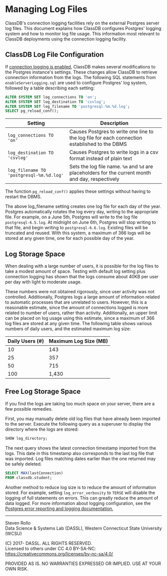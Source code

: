 # Managing Log Files
ClassDB's connection logging facilities rely on the external Postgres server log files. This document explains how ClassDB configures Postgres' logging system and how to monitor log file usage. This information most relevant to ClassDB deployments using the connection logging facility.  

## ClassDB Log File Configuration
If [connection logging is enabled](User-Logging), ClassDB makes several modifications to the Postgres instance's settings. These changes allow ClassDB to retrieve connection information from the logs. The following SQL statements from `enableServerLogging.sql` are used to configure Postgres' log system, followed by a table describing each setting:
```sql
ALTER SYSTEM SET log_connections TO 'on';
ALTER SYSTEM SET log_destination TO 'csvlog';
ALTER SYSTEM SET log_filename TO 'postgresql-%m.%d.log';
SELECT pg_reload_conf();
```

| Setting | Description |
| ------- | ----------- |
| `log_connections TO 'on'` | Causes Postgres to write one line to the log file for each connection established to the DBMS |
| `log_destination TO 'csvlog'` | Causes Postgres to write logs in a csv format instead of plain text |
| `log_filename TO 'postgresql-%m.%d.log'` | Sets the log file name.  `%m` and `%d` are placeholders for the current month and day, respectively |

The function `pg_reload_conf()` applies these settings without having to restart the DBMS.

The above log_filename setting creates one log file for each day of the year.  Postgres automatically rotates the log every day, writing to the appropriate file. For example, on a June 5th, Postgres will write to the log file `postgresql-6.5.log`. At midnight on June 6th, Postgres will stop writing to that file, and begin writing to `postgresql-6.6.log`. Existing files will be truncated and reused. With this system, a maximum of 366 logs will be stored at any given time, one for each possible day of the year.

## Log Storage Space
When dealing with a large number of users, it is possible for the log files to take a modest amount of space. Testing with default log setting plus connection logging has shown that the logs consume about 40KB per user per day with light to moderate usage.

These numbers were not obtained rigorously, since user activity was not controlled. Additionally, Postgres logs a large amount of information related to automatic processes that are unrelated to users. However, this is a reasonable estimate, since the amount of connections logged is more related to number of users, rather than activity. Additionally, an upper limit can be placed on log usage using this estimate, since a maximum of 366 log files are stored at any given time. The following table shows various numbers of daily users, and the estimated maximum log size:

| Daily Users (#) | Maximum Log Size (MB) |
| --------------- | --------------------- |
| 10              | 143                   |
| 25              | 357                   |
| 50              | 715                   |
| 100             | 1,430                 |

## Free Log Storage Space
If you find the logs are taking too much space on your server, there are a few possible remedies.

First, you may manually delete old log files that have already been imported to the server. Execute the following query as a superuser to display the directory where the logs are stored:
```sql
SHOW log_directory;
```
The next query shows the latest connection timestamp imported from the logs. This date in this timestamp also corresponds to the last log file that was imported. Log files matching dates earlier than the one returned may be safely deleted.
```sql
SELECT MAX(lastConnection)
FROM classdb.student;
```

Another method to reduce log size is to reduce the amount of information stored. For example, setting `log_error_verbosity` to `TERSE` will disable the logging of full statements on errors. This can greatly reduce the amount of data logged. For more information about logging configuration, see the [Postgres error reporting and logging documentation.](https://www.postgresql.org/docs/9.6/static/runtime-config-logging.html)

---
Steven Rollo  
Data Science & Systems Lab (DASSL), Western Connecticut State University (WCSU)

(C) 2017- DASSL. ALL RIGHTS RESERVED.  
Licensed to others under CC 4.0 BY-SA-NC: https://creativecommons.org/licenses/by-nc-sa/4.0/

PROVIDED AS IS. NO WARRANTIES EXPRESSED OR IMPLIED. USE AT YOUR OWN RISK.
